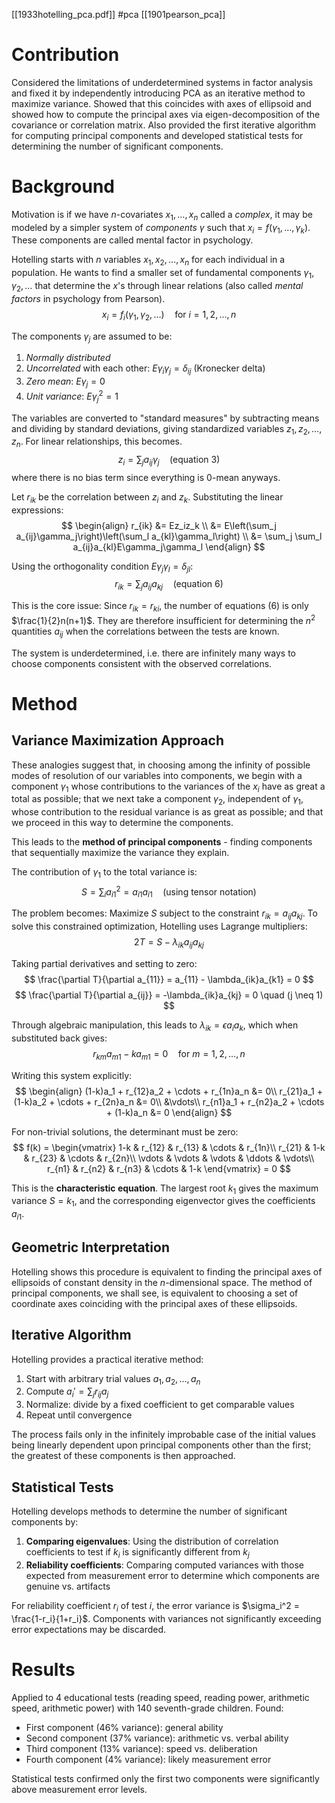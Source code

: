 [[1933hotelling_pca.pdf]]
#pca
[[1901pearson_pca]]

# Contribution
Considered the limitations of underdetermined systems in factor analysis and fixed it by independently introducing PCA as an iterative method to maximize variance. Showed that this coincides with axes of ellipsoid and showed how to compute the principal axes via eigen-decomposition of the covariance or correlation matrix. Also provided the first iterative algorithm for computing principal components and developed statistical tests for determining the number of significant components.

# Background 
Motivation is if we have $n$-covariates $x_1, \ldots, x_n$ called a *complex*, it may be modeled by a simpler system of *components* $\gamma$ such that $x_i = f(\gamma_1, \ldots, \gamma_k)$. These components are called mental factor in psychology. 

Hotelling starts with $n$ variables $x_1, x_2, \ldots, x_n$ for each individual in a population. He wants to find a smaller set of fundamental components $\gamma_1, \gamma_2, \ldots$ that determine the $x$'s through linear relations (also called *mental factors* in psychology from Pearson). 
$$
   x_i = f_i(\gamma_1, \gamma_2, \ldots) \quad \text{for } i = 1, 2, \ldots, n
$$

The components $\gamma_j$ are assumed to be:
1. *Normally distributed*
2. *Uncorrelated* with each other: $E\gamma_i\gamma_j = \delta_{ij}$ (Kronecker delta)
3. *Zero mean*: $E\gamma_j = 0$
4. *Unit variance*: $E\gamma_j^2 = 1$

The variables are converted to "standard measures" by subtracting means and dividing by standard deviations, giving standardized variables $z_1, z_2, \ldots, z_n$. For linear relationships, this becomes. 
$$
   z_i = \sum_j a_{ij}\gamma_j \quad \text{(equation 3)}
$$
where there is no bias term since everything is $0$-mean anyways. 

Let $r_{ik}$ be the correlation between $z_i$ and $z_k$. Substituting the linear expressions:
$$
\begin{align}
   r_{ik} &= Ez_iz_k \\
   &= E\left(\sum_j a_{ij}\gamma_j\right)\left(\sum_l a_{kl}\gamma_l\right) \\
   &= \sum_j \sum_l a_{ij}a_{kl}E\gamma_j\gamma_l
\end{align}
$$

Using the orthogonality condition $E\gamma_j\gamma_l = \delta_{jl}$:
$$
   r_{ik} = \sum_j a_{ij}a_{kj} \quad \text{(equation 6)}
$$

This is the core issue: Since $r_{ik} = r_{ki}$, the number of equations (6) is only $\frac{1}{2}n(n+1)$. They are therefore insufficient for determining the $n^2$ quantities $a_{ij}$ when the correlations between the tests are known.

The system is underdetermined, i.e. there are infinitely many ways to choose components consistent with the observed correlations.

# Method 

## Variance Maximization Approach
These analogies suggest that, in choosing among the infinity of possible modes of resolution of our variables into components, we begin with a component $\gamma_1$ whose contributions to the variances of the $x_i$ have as great a total as possible; that we next take a component $\gamma_2$, independent of $\gamma_1$, whose contribution to the residual variance is as great as possible; and that we proceed in this way to determine the components.

This leads to the **method of principal components** - finding components that sequentially maximize the variance they explain.

The contribution of $\gamma_1$ to the total variance is:
$$
   S = \sum_i a_{i1}^2 = a_{i1}a_{i1} \quad \text{(using tensor notation)}
$$

The problem becomes: Maximize $S$ subject to the constraint $r_{ik} = a_{ij}a_{kj}$. To solve this constrained optimization, Hotelling uses Lagrange multipliers:
$$
   2T = S - \lambda_{ik}a_{ij}a_{kj}
$$

Taking partial derivatives and setting to zero:
$$
\frac{\partial T}{\partial a_{11}} = a_{11} - \lambda_{ik}a_{k1} = 0
$$
$$
\frac{\partial T}{\partial a_{ij}} = -\lambda_{ik}a_{kj} = 0 \quad (j \neq 1)
$$

Through algebraic manipulation, this leads to $\lambda_{ik} = \epsilon a_i a_k$, which when substituted back gives:
$$
r_{km}a_{m1} - ka_{m1} = 0 \quad \text{for } m = 1,2,\ldots,n
$$

Writing this system explicitly:
$$
\begin{align}
   (1-k)a_1 + r_{12}a_2 + \cdots + r_{1n}a_n &= 0\\
   r_{21}a_1 + (1-k)a_2 + \cdots + r_{2n}a_n &= 0\\
   &\vdots\\
   r_{n1}a_1 + r_{n2}a_2 + \cdots + (1-k)a_n &= 0
\end{align}
$$

For non-trivial solutions, the determinant must be zero:
$$
f(k) = \begin{vmatrix}
1-k & r_{12} & r_{13} & \cdots & r_{1n}\\
r_{21} & 1-k & r_{23} & \cdots & r_{2n}\\
\vdots & \vdots & \vdots & \ddots & \vdots\\
r_{n1} & r_{n2} & r_{n3} & \cdots & 1-k
\end{vmatrix} = 0
$$

This is the **characteristic equation**. The largest root $k_1$ gives the maximum variance $S = k_1$, and the corresponding eigenvector gives the coefficients $a_{i1}$.

## Geometric Interpretation
Hotelling shows this procedure is equivalent to finding the principal axes of ellipsoids of constant density in the $n$-dimensional space. The method of principal components, we shall see, is equivalent to choosing a set of coordinate axes coinciding with the principal axes of these ellipsoids.

## Iterative Algorithm
Hotelling provides a practical iterative method:

1. Start with arbitrary trial values $a_1, a_2, \ldots, a_n$
2. Compute $a_i' = \sum_j r_{ij}a_j$ 
3. Normalize: divide by a fixed coefficient to get comparable values
4. Repeat until convergence

The process fails only in the infinitely improbable case of the initial values being linearly dependent upon principal components other than the first; the greatest of these components is then approached.

## Statistical Tests
Hotelling develops methods to determine the number of significant components by:

1. **Comparing eigenvalues**: Using the distribution of correlation coefficients to test if $k_i$ is significantly different from $k_j$
2. **Reliability coefficients**: Comparing computed variances with those expected from measurement error to determine which components are genuine vs. artifacts

For reliability coefficient $r_i$ of test $i$, the error variance is $\sigma_i^2 = \frac{1-r_i}{1+r_i}$. Components with variances not significantly exceeding error expectations may be discarded.

# Results
Applied to 4 educational tests (reading speed, reading power, arithmetic speed, arithmetic power) with 140 seventh-grade children. Found:
- First component (46% variance): general ability
- Second component (37% variance): arithmetic vs. verbal ability  
- Third component (13% variance): speed vs. deliberation
- Fourth component (4% variance): likely measurement error

Statistical tests confirmed only the first two components were significantly above measurement error levels.

